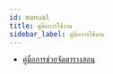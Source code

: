 ```yaml
---
id: manual
title: คู่มือการใช้งาน
sidebar_label: คู่มือการใช้งาน
---
```


* [คู่มือการช่วยจัดตารางสอน](/docs/manual-timetable.html)
